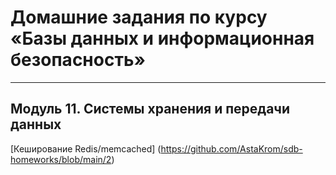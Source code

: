 # Домашние задания по курсу «Базы данных и информационная безопасность»

---

## Модуль 11. Системы хранения и передачи данных

 [Кеширование Redis/memcached] (https://github.com/AstaKrom/sdb-homeworks/blob/main/2)
